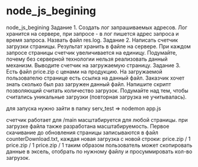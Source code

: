 # node_js_begining
node_js_begining
Задание 1. Создать лог запрашиваемых адресов. Лог хранится на сервере, при запросе - в лог пишется адрес запроса и время запроса. Назвать файл res.log.
Задание 2. Написать счетчик загрузки страницы. Результат хранить в файле на сервере. При каждом запросе страницы счетчик увеличивается на единицу. Подумайте, почему без серверной технологии нельзя реализовать данный механизм. Выводите счетчик на загружаемую страницу.
Задание 3. Есть файл price.zip с ценами на продукцию. На загружаемой пользователю странице есть ссылка на данный файл. Заказчик хочет знать сколько был раз загружен данный файл. Напишите скрипт позволяющий считать количество загрузок. Подумайте над тем, чтобы считались уникальные загрузки (повторная загрузка не учитывалась).

для запуска нужно зайти в папку serv_test =>
nodemon app.js

счетчик работает для /main масштабируется для любой страницы.
при загрузке файла также разработана масштабируемость. Первое скачивание до обновления страницы записываются в файл counterDownload.txt, каждая новая загрузка с новой строки: 
price.zip / 1 
price.zip / 1 
price.zip / 1 
таким образом пользователь может скопировать данные в эксель, отобрать по нужному файлу и просуммировать кол-во загрузок.
